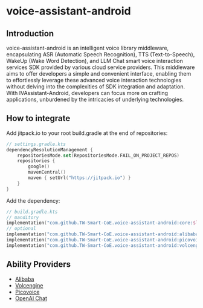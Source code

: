 # voice-assistant-android

## Introduction

voice-assistant-android is an intelligent voice library middleware, encapsulating ASR (Automatic Speech Recognition), TTS (Text-to-Speech), WakeUp (Wake Word Detection), and LLM Chat smart voice interaction services SDK provided by various cloud service providers. This middleware aims to offer developers a simple and convenient interface, enabling them to effortlessly leverage these advanced voice interaction technologies without delving into the complexities of SDK integration and adaptation. With IVAssistant-Android, developers can focus more on crafting applications, unburdened by the intricacies of underlying technologies.

## How to integrate

Add jitpack.io to your root build.gradle at the end of repositories:

```kotlin
// settings.gradle.kts
dependencyResolutionManagement {
    repositoriesMode.set(RepositoriesMode.FAIL_ON_PROJECT_REPOS)
    repositories {
        google()
        mavenCentral()
        maven { setUrl("https://jitpack.io") }
    }
}
```

Add the dependency:

```kotlin
// build.gradle.kts
// manditory
implementation("com.github.TW-Smart-CoE.voice-assistant-android:core:$latest_version")
// optional
implementation("com.github.TW-Smart-CoE.voice-assistant-android:alibabakit:$latest_version")
implementation("com.github.TW-Smart-CoE.voice-assistant-android:picovoicekit:$latest_version")
implementation("com.github.TW-Smart-CoE.voice-assistant-android:volcenginekit:$latest_version")
```

## Ability Providers

- [Alibaba](Alibaba.md)
- [Volcengine](Volcengine.md)
- [Picovoice](Picovoice.md)
- [OpenAI Chat](OpenAIChat)

